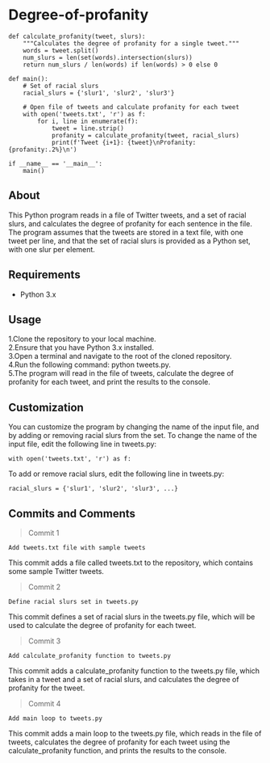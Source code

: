 # Degree-of-profanity

    def calculate_profanity(tweet, slurs):
        """Calculates the degree of profanity for a single tweet."""
        words = tweet.split()
        num_slurs = len(set(words).intersection(slurs))
        return num_slurs / len(words) if len(words) > 0 else 0

    def main():
        # Set of racial slurs
        racial_slurs = {'slur1', 'slur2', 'slur3'}

        # Open file of tweets and calculate profanity for each tweet
        with open('tweets.txt', 'r') as f:
            for i, line in enumerate(f):
                tweet = line.strip()
                profanity = calculate_profanity(tweet, racial_slurs)
                print(f'Tweet {i+1}: {tweet}\nProfanity: {profanity:.2%}\n')

    if __name__ == '__main__':
        main()



## About
This Python program reads in a file of Twitter tweets, and a set of racial slurs, and calculates the degree of profanity for each sentence in the file. The program assumes that the tweets are stored in a text file, with one tweet per line, and that the set of racial slurs is provided as a Python set, with one slur per element.

## Requirements

* Python 3.x

## Usage

1.Clone the repository to your local machine.   
2.Ensure that you have Python 3.x installed.   
3.Open a terminal and navigate to the root of the cloned repository.   
4.Run the following command: python tweets.py.    
5.The program will read in the file of tweets, calculate the degree of profanity for each tweet, and print the results to the console.

## Customization

You can customize the program by changing the name of the input file, and by adding or removing racial slurs from the set. To change the name of the input file, edit the following line in tweets.py:   

    with open('tweets.txt', 'r') as f:
To add or remove racial slurs, edit the following line in tweets.py:   

    racial_slurs = {'slur1', 'slur2', 'slur3', ...}
 
## Commits and Comments

> Commit 1   
    
    Add tweets.txt file with sample tweets   
   
  This commit adds a file called tweets.txt to the repository, which contains some sample Twitter tweets.
> Commit 2   

    Define racial slurs set in tweets.py
  This commit defines a set of racial slurs in the tweets.py file, which will be used to calculate the degree of profanity for each tweet.
> Commit 3

    Add calculate_profanity function to tweets.py
  This commit adds a calculate_profanity function to the tweets.py file, which takes in a tweet and a set of racial slurs, and calculates the degree of profanity for the tweet.
> Commit 4

    Add main loop to tweets.py
 
This commit adds a main loop to the tweets.py file, which reads in the file of tweets, calculates the degree of profanity for each tweet using the calculate_profanity function, and prints the results to the console.
